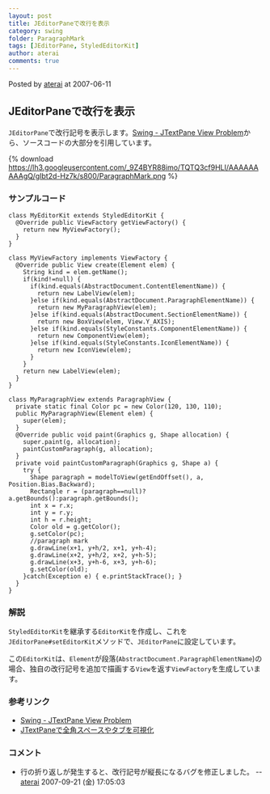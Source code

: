 ```yaml
---
layout: post
title: JEditorPaneで改行を表示
category: swing
folder: ParagraphMark
tags: [JEditorPane, StyledEditorKit]
author: aterai
comments: true
---
```


Posted by [aterai](http://terai.xrea.jp/aterai.html) at 2007-06-11

## JEditorPaneで改行を表示
`JEditorPane`で改行記号を表示します。[Swing - JTextPane View Problem](https://forums.oracle.com/thread/1374478)から、ソースコードの大部分を引用しています。


{% download https://lh3.googleusercontent.com/_9Z4BYR88imo/TQTQ3cf9HLI/AAAAAAAAAgQ/gIbt2d-Hz7k/s800/ParagraphMark.png %}

### サンプルコード
<pre class="prettyprint"><code>class MyEditorKit extends StyledEditorKit {
  @Override public ViewFactory getViewFactory() {
    return new MyViewFactory();
  }
}

class MyViewFactory implements ViewFactory {
  @Override public View create(Element elem) {
    String kind = elem.getName();
    if(kind!=null) {
      if(kind.equals(AbstractDocument.ContentElementName)) {
        return new LabelView(elem);
      }else if(kind.equals(AbstractDocument.ParagraphElementName)) {
        return new MyParagraphView(elem);
      }else if(kind.equals(AbstractDocument.SectionElementName)) {
        return new BoxView(elem, View.Y_AXIS);
      }else if(kind.equals(StyleConstants.ComponentElementName)) {
        return new ComponentView(elem);
      }else if(kind.equals(StyleConstants.IconElementName)) {
        return new IconView(elem);
      }
    }
    return new LabelView(elem);
  }
}

class MyParagraphView extends ParagraphView {
  private static final Color pc = new Color(120, 130, 110);
  public MyParagraphView(Element elem) {
    super(elem);
  }
  @Override public void paint(Graphics g, Shape allocation) {
    super.paint(g, allocation);
    paintCustomParagraph(g, allocation);
  }
  private void paintCustomParagraph(Graphics g, Shape a) {
    try {
      Shape paragraph = modelToView(getEndOffset(), a, Position.Bias.Backward);
      Rectangle r = (paragraph==null)?a.getBounds():paragraph.getBounds();
      int x = r.x;
      int y = r.y;
      int h = r.height;
      Color old = g.getColor();
      g.setColor(pc);
      //paragraph mark
      g.drawLine(x+1, y+h/2, x+1, y+h-4);
      g.drawLine(x+2, y+h/2, x+2, y+h-5);
      g.drawLine(x+3, y+h-6, x+3, y+h-6);
      g.setColor(old);
    }catch(Exception e) { e.printStackTrace(); }
  }
}
</code></pre>

### 解説
`StyledEditorKit`を継承する`EditorKit`を作成し、これを`JEditorPane#setEditorKit`メソッドで、`JEditorPane`に設定しています。

この`EditorKit`は、`Element`が段落(`AbstractDocument.ParagraphElementName`)の場合、独自の改行記号を追加で描画する`View`を返す`ViewFactory`を生成しています。

### 参考リンク
- [Swing - JTextPane View Problem](https://forums.oracle.com/thread/1374478)
- [JTextPaneで全角スペースやタブを可視化](http://terai.xrea.jp/Swing/WhitespaceMark.html)

<!-- dummy comment line for breaking list -->

### コメント
- 行の折り返しが発生すると、改行記号が縦長になるバグを修正しました。 -- [aterai](http://terai.xrea.jp/aterai.html) 2007-09-21 (金) 17:05:03

<!-- dummy comment line for breaking list -->

